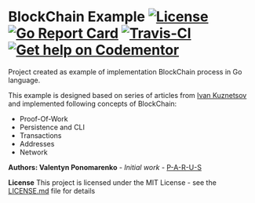 # BlockChain Example [![License](https://img.shields.io/dub/l/vibe-d.svg)](https://opensource.org/licenses/MIT) [![Go Report Card](https://goreportcard.com/badge/github.com/P-A-R-U-S/BlockChain)](https://goreportcard.com/report/github.com/P-A-R-U-S/BlockChain) [![Travis-CI](https://travis-ci.org/P-A-R-U-S/BlockChain.svg?branch=master)](https://travis-ci.org/P-A-R-U-S/BlockChain) [![Get help on Codementor](https://cdn.codementor.io/badges/get_help_github.svg)](https://www.codementor.io/parus)

Project created as example of implementation BlockChain process in Go language.

This example is designed based on series of articles from [Ivan Kuznetsov](https://twitter.com/jeiwan7) and implemented following concepts of BlockChain:
* Proof-Of-Work
* Persistence and CLI
* Transactions
* Addresses
* Network

**Authors: Valentyn Ponomarenko** - *Initial work* - [P-A-R-U-S](https://github.com/P-A-R-U-S)

**License** This project is licensed under the MIT License - see the [LICENSE.md](LICENSE.md) file for details